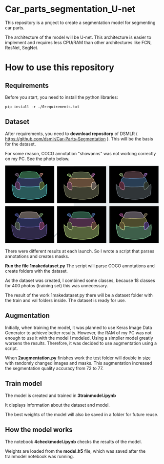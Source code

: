 # Car_parts_segmentation_U-net
This repository is a project to create a segmentation model for segmenting car parts.

The architecture of the model will be U-net.
This architecture is easier to implement and requires less CPU/RAM than other architectures like FCN, ResNet, SegNet.
# How to use this repository
## Requirements
Before you start, you need to install the python libraries:
```
pip install -r ./0requirements.txt
```


## Dataset
After requirements, you need to **download repository** of DSMLR ( https://github.com/dsmlr/Car-Parts-Segmentation ). This will be the basis for the dataset.


For some reason, COCO annotation "showanns" was not working correctly on my PC.
See the photo below.

![image](.\img\image.png)

There were different results at each launch.
So I wrote a script that parses annotations and creates masks.

**Run the file 1makedataset.py**
The script will parse COCO annotations and create folders with the dataset.


As the dataset was created, I combined some classes, because 18 classes for 400 photos (training set) this was unnecessary.
 
The result of the work 1makedataset.py there will be a dataset folder with the train and val folders inside.
The dataset is ready for use.

## Augmentation
Initially, when training the model, it was planned to use Keras Image Data Generator to achieve better results. However, the RAM of my PC was not enough to use it with the model I modeled. Using a simplier model greatly worsens the results. Therefore, it was decided to use augmentation using a script.


When **2augmentation.py** finishes work the test folder will double in size with randomly changed images and masks. This augmentation increased the segmentation quality accuracy from 72 to 77.

## Train model
The model is created and trained in **3trainmodel.ipynb**

It displays information about the dataset and model.

The best weights of the model will also be saved in a folder for future reuse.

## How the model works
The notebook **4checkmodel.ipynb** checks the results of the model. 

Weights are loaded from the **model.h5** file, which was saved after the trainmodel notebook was running.
